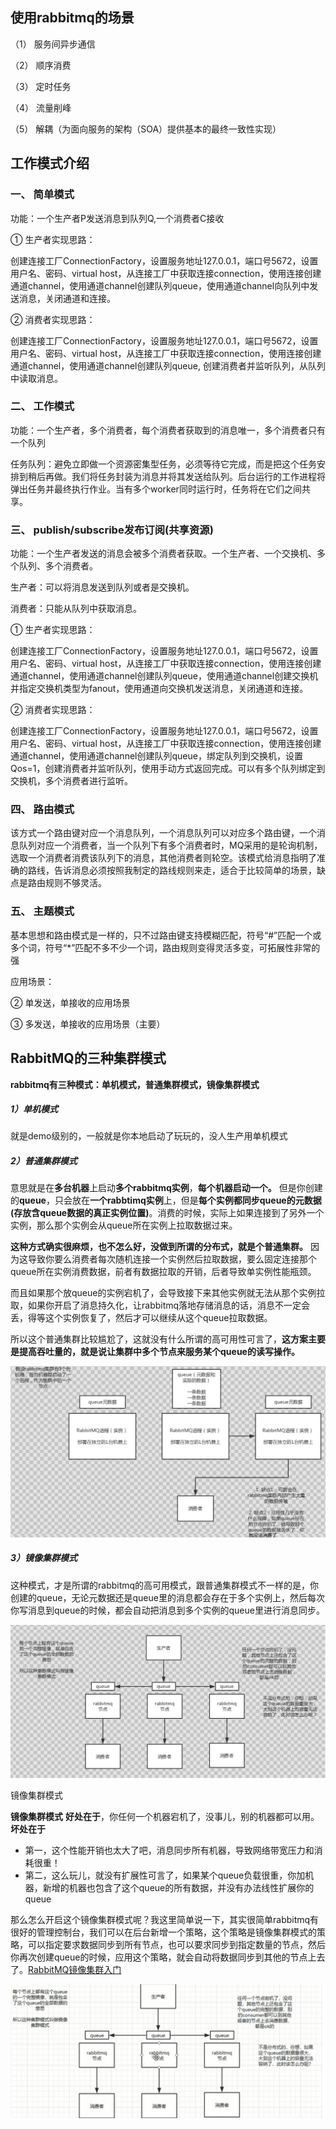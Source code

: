 ## 使用rabbitmq的场景

（1） 服务间异步通信

（2） 顺序消费

（3） 定时任务

（4） 流量削峰

（5） 解耦（为面向服务的架构（SOA）提供基本的最终一致性实现）



## 工作模式介绍

### 一、 简单模式

功能：一个生产者P发送消息到队列Q,一个消费者C接收

①  生产者实现思路：

创建连接工厂ConnectionFactory，设置服务地址127.0.0.1，端口号5672，设置用户名、密码、virtual host，从连接工厂中获取连接connection，使用连接创建通道channel，使用通道channel创建队列queue，使用通道channel向队列中发送消息，关闭通道和连接。

②  消费者实现思路：

创建连接工厂ConnectionFactory，设置服务地址127.0.0.1，端口号5672，设置用户名、密码、virtual host，从连接工厂中获取连接connection，使用连接创建通道channel，使用通道channel创建队列queue, 创建消费者并监听队列，从队列中读取消息。

### 二、 工作模式

功能：一个生产者，多个消费者，每个消费者获取到的消息唯一，多个消费者只有一个队列

任务队列：避免立即做一个资源密集型任务，必须等待它完成，而是把这个任务安排到稍后再做。我们将任务封装为消息并将其发送给队列。后台运行的工作进程将弹出任务并最终执行作业。当有多个worker同时运行时，任务将在它们之间共享。

### 三、 publish/subscribe发布订阅(共享资源)

功能：一个生产者发送的消息会被多个消费者获取。一个生产者、一个交换机、多个队列、多个消费者。

生产者：可以将消息发送到队列或者是交换机。

消费者：只能从队列中获取消息。

①  生产者实现思路：

创建连接工厂ConnectionFactory，设置服务地址127.0.0.1，端口号5672，设置用户名、密码、virtual host，从连接工厂中获取连接connection，使用连接创建通道channel，使用通道channel创建队列queue，使用通道channel创建交换机并指定交换机类型为fanout，使用通道向交换机发送消息，关闭通道和连接。

②  消费者实现思路：

创建连接工厂ConnectionFactory，设置服务地址127.0.0.1，端口号5672，设置用户名、密码、virtual host，从连接工厂中获取连接connection，使用连接创建通道channel，使用通道channel创建队列queue，绑定队列到交换机，设置Qos=1，创建消费者并监听队列，使用手动方式返回完成。可以有多个队列绑定到交换机，多个消费者进行监听。

### 四、 路由模式

该方式一个路由键对应一个消息队列，一个消息队列可以对应多个路由键，一个消息队列对应一个消费者，当一个队列下有多个消费者时，MQ采用的是轮询机制，选取一个消费者消费该队列下的消息，其他消费者则轮空。该模式给消息指明了准确的路线，告诉消息必须按照我制定的路线规则来走，适合于比较简单的场景，缺点是路由规则不够灵活。

### 五、 主题模式

基本思想和路由模式是一样的，只不过路由键支持模糊匹配，符号“#”匹配一个或多个词，符号“*”匹配不多不少一个词，路由规则变得灵活多变，可拓展性非常的强

应用场景：

②  单发送，单接收的应用场景

③  多发送，单接收的应用场景（主要）





## RabbitMQ的三种集群模式



**rabbitmq有三种模式：单机模式，普通集群模式，镜像集群模式**

##### 1）单机模式

就是demo级别的，一般就是你本地启动了玩玩的，没人生产用单机模式

##### 2）普通集群模式

意思就是在**多台机器**上启动**多个rabbitmq实例**，**每个机器启动一个。** 但是你创建的**queue**，只会放在**一个rabbtimq实例**上，但是**每个实例都同步queue的元数据(存放含queue数据的真正实例位置)**。消费的时候，实际上如果连接到了另外一个实例，那么那个实例会从queue所在实例上拉取数据过来。

**这种方式确实很麻烦，也不怎么好，没做到所谓的分布式，就是个普通集群。** 因为这导致你要么消费者每次随机连接一个实例然后拉取数据，要么固定连接那个queue所在实例消费数据，前者有数据拉取的开销，后者导致单实例性能瓶颈。

而且如果那个放queue的实例宕机了，会导致接下来其他实例就无法从那个实例拉取，如果你开启了消息持久化，让rabbitmq落地存储消息的话，消息不一定会丢，得等这个实例恢复了，然后才可以继续从这个queue拉取数据。

所以这个普通集群比较尴尬了，这就没有什么所谓的高可用性可言了，**这方案主要是提高吞吐量的，就是说让集群中多个节点来服务某个queue的读写操作。**





![image-20231103114647802](images/image-20231103114647802.png)





##### 3）镜像集群模式

 这种模式，才是所谓的rabbitmq的高可用模式，跟普通集群模式不一样的是，你创建的queue，无论元数据还是queue里的消息都会存在于多个实例上，然后每次你写消息到queue的时候，都会自动把消息到多个实例的queue里进行消息同步。





![image-20231103114704564](images/image-20231103114704564.png)







镜像集群模式

**镜像集群模式** **好处在于**，你任何一个机器宕机了，没事儿，别的机器都可以用。 **坏处在于**

- 第一，这个性能开销也太大了吧，消息同步所有机器，导致网络带宽压力和消耗很重！
- 第二，这么玩儿，就没有扩展性可言了，如果某个queue负载很重，你加机器，新增的机器也包含了这个queue的所有数据，并没有办法线性扩展你的queue

那么怎么开启这个镜像集群模式呢？我这里简单说一下，其实很简单rabbitmq有很好的管理控制台，我们可以在后台新增一个策略，这个策略是镜像集群模式的策略，可以指定要求数据同步到所有节点，也可以要求同步到指定数量的节点，然后你再次创建queue的时候，应用这个策略，就会自动将数据同步到其他的节点上去了。[RabbitMQ镜像集群入门](https://cloud.tencent.com/developer/tools/blog-entry?target=https%3A%2F%2Flinks.jianshu.com%2Fgo%3Fto%3Dhttps%3A%2F%2Fwww.cnblogs.com%2FLiangSW%2Fp%2F6242280.html)







![image-20231103114723335](images/image-20231103114723335.png)







